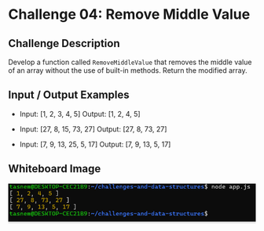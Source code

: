 # Challenge 04: Remove Middle Value

## Challenge Description

Develop a function called `RemoveMiddleValue` that removes the middle value of an array without the use of built-in methods. Return the modified array.

## Input / Output Examples

- Input: [1, 2, 3, 4, 5]
Output: [1, 2, 4, 5]

- Input: [27, 8, 15, 73, 27]
Output: [27, 8, 73, 27]

- Input: [7, 9, 13, 25, 5, 17]
Output: [7, 9, 13, 5, 17]

## Whiteboard Image

![Remove-Middle-Value](middleValue.png)
